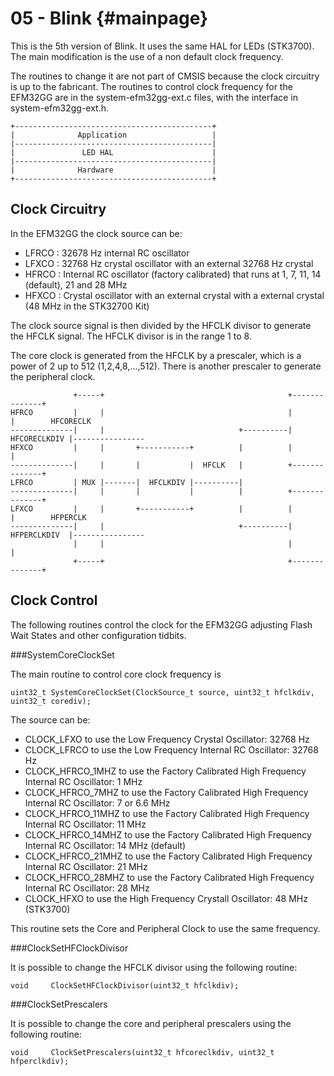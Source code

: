 
05 - Blink {#mainpage}
==========

This is the 5th version of Blink. It uses the same HAL for LEDs (STK3700).
The main modification is the use of a non default clock frequency.

The routines to change it are not part of CMSIS because the clock circuitry is up to the fabricant. The routines to control clock frequency for the EFM32GG are in the system-efm32gg-ext.c files, with the interface in system-efm32gg-ext.h.

    +--------------------------------------------+
    |              Application                   |
    |--------------------------------------------|
    |               LED HAL                      |
    |--------------------------------------------|
    |              Hardware                      |
    +--------------------------------------------+
    

Clock Circuitry
---------------

In the EFM32GG the clock source can be:

* LFRCO : 32678 Hz internal RC oscillator
* LFXCO : 32768 Hz crystal oscillator with an external 32768 Hz crystal
* HFRCO : Internal RC oscillator (factory calibrated) that runs at 1, 7, 11, 14 (default), 21 and 28 MHz
* HFXCO : Crystal oscillator with an external crystal with a external crystal (48 MHz in the STK32700 Kit)

The clock source signal is then divided by the HFCLK divisor to generate the HFCLK signal. The HFCLK divisor is in the range 1 to 8.

The core clock is generated from the HFCLK by a prescaler, which is a power of 2 up to 512 (1,2,4,8,...,512). There is another prescaler to generate the peripheral clock.

                  +-----+                                         +--------------+
    HFRCO         |     |                                         |              |        HFCORECLK
    --------------|     |                              +----------| HFCORECLKDIV |----------------
    HFXCO         |     |       +-----------+          |          |              |
    --------------|     |       |           |  HFCLK   |          +--------------+
    LFRCO         | MUX |-------|  HFCLKDIV |----------|
    --------------|     |       |           |          |          +--------------+
    LFXCO         |     |       +-----------+          |          |              |        HFPERCLK
    --------------|     |                              +----------| HFPERCLKDIV  |----------------
                  |     |                                         |              |
                  +-----+                                         +--------------+



Clock Control
-------------

The following routines control the clock for the EFM32GG adjusting Flash Wait States and other configuration tidbits.


###SystemCoreClockSet

The main routine to control core clock frequency is

`uint32_t SystemCoreClockSet(ClockSource_t source, uint32_t hfclkdiv, uint32_t corediv);`

The source can be:

- CLOCK_LFXO to use the Low Frequency Crystal Oscillator: 32768 Hz
- CLOCK_LFRCO to use the Low Frequency Internal RC Oscillator: 32768 Hz
- CLOCK_HFRCO_1MHZ to use the Factory Calibrated High Frequency Internal RC Oscillator: 1 MHz
- CLOCK_HFRCO_7MHZ to use the Factory Calibrated High Frequency Internal RC Oscillator: 7 or 6.6 MHz
- CLOCK_HFRCO_11MHZ to use the Factory Calibrated High Frequency Internal RC Oscillator: 11 MHz
- CLOCK_HFRCO_14MHZ to use the Factory Calibrated High Frequency Internal RC Oscillator: 14 MHz (default)
- CLOCK_HFRCO_21MHZ to use the Factory Calibrated High Frequency Internal RC Oscillator: 21 MHz
- CLOCK_HFRCO_28MHZ to use the Factory Calibrated High Frequency Internal RC Oscillator: 28 MHz
- CLOCK_HFXO to use the High Frequency Crystall Oscillator: 48 MHz (STK3700)

This routine sets the Core and Peripheral Clock to use the same frequency.


###ClockSetHFClockDivisor

It is possible to change the HFCLK divisor using the following routine:

`void     ClockSetHFClockDivisor(uint32_t hfclkdiv);`

###ClockSetPrescalers

It is possible to change the core and peripheral prescalers using the following routine:

`void     ClockSetPrescalers(uint32_t hfcoreclkdiv, uint32_t hfperclkdiv);`


